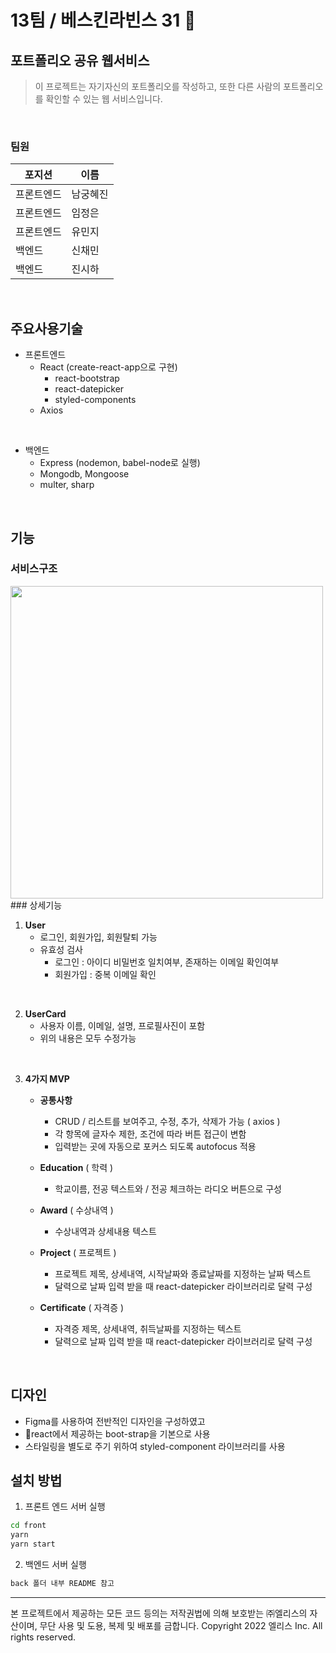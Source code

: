 # 13팀 / 베스킨라빈스 31 🍦
   
##  포트폴리오 공유 웹서비스
> 이 프로젝트는 자기자신의 포트폴리오를 작성하고, 또한 다른 사람의 포트폴리오를 확인할 수 있는 웹 서비스입니다.   
   
 <br> 

### 팀원
|  포지션|이름  |
|--|--|
|프론트엔드| 남궁혜진  |
| 프론트엔드 | 임정은 |
| 프론트엔드 | 유민지 |
| 백엔드 | 신채민 |
| 백엔드 | 진시하 |
   
 <br>    

## 주요사용기술

 - 프론트엔드
	 - React (create-react-app으로 구현)
		 - react-bootstrap
		 - react-datepicker
		 - styled-components
	 - Axios

<br>

 - 백엔드
	- Express (nodemon, babel-node로 실행)
	- Mongodb, Mongoose
	- multer, sharp

 
 <br> 

## 기능

### 서비스구조

<img src="/uploads/ffaaa6bede8b148b3072dfb2bc26578f/스크린샷_2022-09-02_오후_4.56.11.png" width ="500" height=auto>

<br> 
### 상세기능

1. **User**
	- 로그인, 회원가입, 회원탈퇴 가능
	- 유효성 검사 
		- 로그인 :  아이디 비밀번호 일치여부, 존재하는 이메일 확인여부
		- 회원가입 : 중복 이메일 확인
<br> 

2. **UserCard**
	- 사용자 이름, 이메일, 설명, 프로필사진이 포함
	- 위의 내용은 모두 수정가능
<br> 

3.  **4가지 MVP** 
	- **공통사항**
		- CRUD  / 리스트를 보여주고, 수정, 추가, 삭제가 가능 ( axios )
		- 각 항목에 글자수 제한, 조건에 따라 버튼 접근이 변함
		- 입력받는 곳에 자동으로 포커스 되도록 autofocus 적용
		
	-  **Education** ( 학력 )
		- 학교이름, 전공 텍스트와 / 전공 체크하는 라디오 버튼으로 구성
	
	-  **Award** ( 수상내역 )
		- 수상내역과 상세내용 텍스트
		
	- **Project** ( 프로젝트 )
		- 프로젝트 제목, 상세내역, 시작날짜와 종료날짜를 지정하는 날짜  텍스트
		- 달력으로 날짜 입력 받을 때 react-datepicker 라이브러리로 달력 구성
	
	- **Certificate** ( 자격증 )
		- 자격증 제목, 상세내역, 취득날짜를 지정하는 텍스트
		- 달력으로 날짜 입력 받을 때 react-datepicker 라이브러리로 달력 구성
<br> 

## 디자인

- Figma를 사용하여 전반적인 디자인을 구성하였고   
- react에서 제공하는 boot-strap을 기본으로 사용
- 스타일링을 별도로 주기 위하여  styled-component 라이브러리를 사용


## 설치 방법

1. 프론트 엔드 서버 실행

```bash
cd front
yarn
yarn start
```

2. 백엔드 서버 실행

```bash
back 폴더 내부 README 참고
```

---

본 프로젝트에서 제공하는 모든 코드 등의는 저작권법에 의해 보호받는 ㈜엘리스의 자산이며, 무단 사용 및 도용, 복제 및 배포를 금합니다.
Copyright 2022 엘리스 Inc. All rights reserved.
